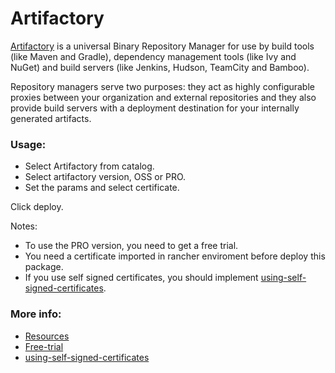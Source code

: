 # Artifactory 
	
[Artifactory][artifactory] is a universal Binary Repository Manager for use by build tools (like Maven and Gradle), 
dependency management tools (like Ivy and NuGet) and build servers (like Jenkins, Hudson, TeamCity and Bamboo).
 
Repository managers serve two purposes: they act as highly configurable proxies between your organization and 
external repositories and they also provide build servers with a deployment destination for your internally 
generated artifacts.

### Usage:

 - Select Artifactory from catalog. 
 - Select artifactory version, OSS or PRO.
 - Set the params and select certificate.

 Click deploy.

Notes: 
- To use the PRO version, you need to get a free trial.
- You need a certificate imported in rancher enviroment before deploy this package. 
- If you use self signed certificates, you should implement [using-self-signed-certificates][using-self-signed-certificates].


### More info:

- [Resources][artifactory-resources]
- [Free-trial][artifactory-trial]
- [using-self-signed-certificates][using-self-signed-certificates]


[artifactory]: https://www.jfrog.com/artifactory/
[artifactory-resources]: https://www.jfrog.com/support-service/resources/
[artifactory-trial]: https://www.jfrog.com/artifactory/free-trial/
[using-self-signed-certificates]: https://docs.docker.com/registry/insecure/#using-self-signed-certificates